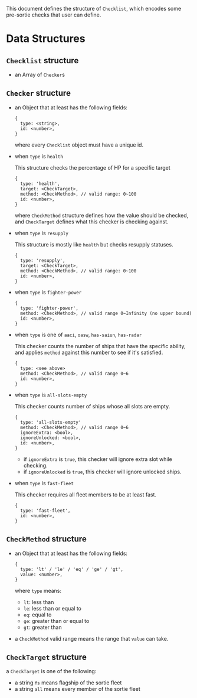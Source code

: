 This document defines the structure of `Checklist`, which encodes some pre-sortie checks
that user can define.

# Data Structures

## `Checklist` structure

- an Array of `Checker`s

## `Checker` structure

- an Object that at least has the following fields:

    ```
    {
      type: <string>,
      id: <number>,
    }
    ```

    where every `Checklist` object must have a unique id.

- when `type` is `health`

    This structure checks the percentage of HP for a specific target

    ```
    {
      type: 'health',
      target: <CheckTarget>,
      method: <CheckMethod>, // valid range: 0~100
      id: <number>,
    }
    ```

    where `CheckMethod` structure defines how the value should be checked,
    and `CheckTarget` defines what this checker is checking against.

- when `type` is `resupply`

    This structure is mostly like `health` but checks resupply statuses.

    ```
    {
      type: 'resupply',
      target: <CheckTarget>,
      method: <CheckMethod>, // valid range: 0~100
      id: <number>,
    }
    ```

- when `type` is `fighter-power`

    ```
    {
      type: 'fighter-power',
      method: <CheckMethod>, // valid range 0~Infinity (no upper bound)
      id: <number>,
    }
    ```

- when `type` is one of `aaci`, `oasw`, `has-saiun`, `has-radar`

    This checker counts the number of ships that have the specific ability,
    and applies `method` against this number to see if it's satisfied.

    ```
    {
      type: <see above>
      method: <CheckMethod>, // valid range 0~6
      id: <number>,
    }
    ```

- when `type` is `all-slots-empty`

    This checker counts number of ships whose all slots are empty.

    ```
    {
      type: 'all-slots-empty'
      method: <CheckMethod>, // valid range 0~6
      ignoreExtra: <bool>,
      ignoreUnlocked: <bool>,
      id: <number>,
    }
    ```

    - if `ignoreExtra` is `true`, this checker will ignore extra slot while checking.
    - if `ignoreUnlocked` is `true`, this checker will ignore unlocked ships.

- when `type` is `fast-fleet`

    This checker requires all fleet members to be at least fast.

    ```
    {
      type: 'fast-fleet',
      id: <number>,
    }
    ```

## `CheckMethod` structure

- an Object that at least has the following fields:

    ```
    {
      type: 'lt' / 'le' / 'eq' / 'ge' / 'gt',
      value: <number>,
    }
    ```

    where `type` means:

    - `lt`: less than
    - `le`: less than or equal to
    - `eq`: equal to
    - `ge`: greater than or equal to
    - `gt`: greater than

- a `CheckMethod` valid range means the range that `value` can take.

## `CheckTarget` structure

a `CheckTarget` is one of the following:

- a string `fs` means flagship of the sortie fleet
- a string `all` means every member of the sortie fleet
